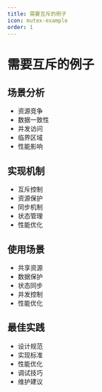 ```yaml
---
title: 需要互斥的例子
icon: mutex-example
order: 1
---
```


# 需要互斥的例子

## 场景分析
- 资源竞争
- 数据一致性
- 并发访问
- 临界区域
- 性能影响

## 实现机制
- 互斥控制
- 资源保护
- 同步机制
- 状态管理
- 性能优化

## 使用场景
- 共享资源
- 数据保护
- 状态同步
- 并发控制
- 性能优化

## 最佳实践
- 设计规范
- 实现标准
- 性能优化
- 调试技巧
- 维护建议
